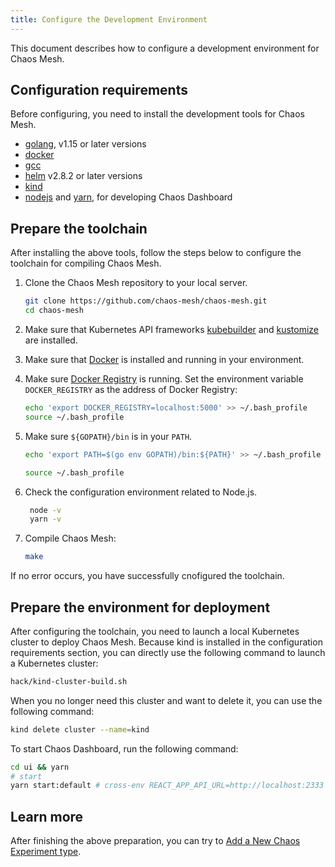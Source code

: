 ```yaml
---
title: Configure the Development Environment
---
```


This document describes how to configure a development environment for Chaos Mesh.

## Configuration requirements

Before configuring, you need to install the development tools for Chaos Mesh.

- [golang](https://golang.org/dl/), v1.15 or later versions
- [docker](https://www.docker.com/)
- [gcc](https://gcc.gnu.org/)
- [helm](https://helm.sh/) v2.8.2 or later versions
- [kind](https://github.com/kubernetes-sigs/kind)
- [nodejs](https://nodejs.org/en/) and [yarn](https://yarnpkg.com/lang/en/), for developing Chaos Dashboard

## Prepare the toolchain

After installing the above tools, follow the steps below to configure the toolchain for compiling Chaos Mesh.

1. Clone the Chaos Mesh repository to your local server.

   ```bash
   git clone https://github.com/chaos-mesh/chaos-mesh.git
   cd chaos-mesh
   ```

2. Make sure that Kubernetes API frameworks [kubebuilder](https://book.kubebuilder.io/quick-start.html#installation) and [kustomize](https://kubectl.docs.kubernetes.io/installation/kustomize) are installed.

3. Make sure that [Docker](https://docs.docker.com/install/) is installed and running in your environment.

4. Make sure [Docker Registry](https://docs.docker.com/registry/) is running. Set the environment variable `DOCKER_REGISTRY` as the address of Docker Registry:

   ```bash
   echo 'export DOCKER_REGISTRY=localhost:5000' >> ~/.bash_profile
   source ~/.bash_profile
   ```

5. Make sure `${GOPATH}/bin` is in your `PATH`.

   ```bash
   echo 'export PATH=$(go env GOPATH)/bin:${PATH}' >> ~/.bash_profile
   ```

   ```bash
   source ~/.bash_profile
   ```

6. Check the configuration environment related to Node.js.

   ```bash
    node -v
    yarn -v
   ```

7. Compile Chaos Mesh:

   ```bash
   make
   ```

If no error occurs, you have successfully cnofigured the toolchain.

## Prepare the environment for deployment

After configuring the toolchain, you need to launch a local Kubernetes cluster to deploy Chaos Mesh. Because kind is installed in the configuration requirements section, you can directly use the following command to launch a Kubernetes cluster:

```bash
hack/kind-cluster-build.sh
```

When you no longer need this cluster and want to delete it, you can use the following command:

```bash
kind delete cluster --name=kind
```

To start Chaos Dashboard, run the following command:

```bash
cd ui && yarn
# start
yarn start:default # cross-env REACT_APP_API_URL=http://localhost:2333 BROWSER=none react-scripts start
```

## Learn more

After finishing the above preparation, you can try to [Add a New Chaos Experiment type](add-new-chaos-experiment-type.md).
